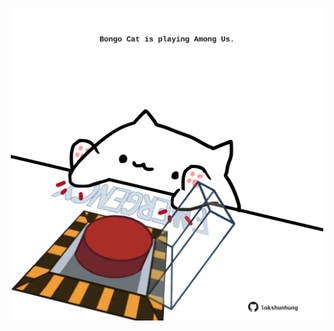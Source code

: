<!-- built at 06/08/2021, 06:03:01 UTC -->
<p align="center">
  <img width="500" height="500" src="./ReadmeImage.svg">
</p>
